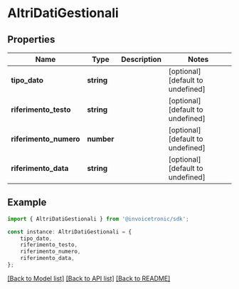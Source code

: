 # AltriDatiGestionali


## Properties

Name | Type | Description | Notes
------------ | ------------- | ------------- | -------------
**tipo_dato** | **string** |  | [optional] [default to undefined]
**riferimento_testo** | **string** |  | [optional] [default to undefined]
**riferimento_numero** | **number** |  | [optional] [default to undefined]
**riferimento_data** | **string** |  | [optional] [default to undefined]

## Example

```typescript
import { AltriDatiGestionali } from '@invoicetronic/sdk';

const instance: AltriDatiGestionali = {
    tipo_dato,
    riferimento_testo,
    riferimento_numero,
    riferimento_data,
};
```

[[Back to Model list]](../README.md#documentation-for-models) [[Back to API list]](../README.md#documentation-for-api-endpoints) [[Back to README]](../README.md)

